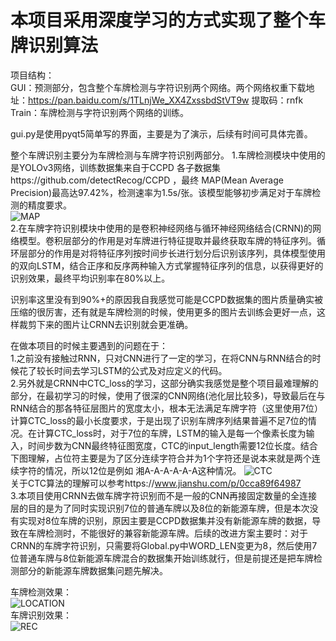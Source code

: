 # 本项目采用深度学习的方式实现了整个车牌识别算法

项目结构：  
GUI：预测部分，包含整个车牌检测与字符识别两个网络。两个网络权重下载地址：https://pan.baidu.com/s/1TLnjWe_XX4ZxssbdStVT9w  提取码：rnfk
Train：车牌检测与字符识别两个网络的训练。


gui.py是使用pyqt5简单写的界面，主要是为了演示，后续有时间可具体完善。

整个车牌识别主要分为车牌检测与车牌字符识别两部分。 
1.车牌检测模块中使用的是YOLOv3网络，训练数据集来自于CCPD 各子数据集https://github.com/detectRecog/CCPD ，最终 MAP(Mean Average Precision)最高达97.42%，检测速率为1.5s/张。该模型能够初步满足对于车牌检测的精度要求。  
![MAP](https://github.com/windkiss5/LicenseRec/blob/master/snipaste_20200612_192601.jpg)  
2.在车牌字符识别模块中使用的是卷积神经网络与循环神经网络结合(CRNN)的网络模型。卷积层部分的作用是对车牌进行特征提取并最终获取车牌的特征序列。循环层部分的作用是对将特征序列按时间步长进行划分后识别该序列，具体模型使用的双向LSTM，结合正序和反序两种输入方式掌握特征序列的信息，以获得更好的识别效果，最终平均识别率在80%以上。

识别率这里没有到90%+的原因我自我感觉可能是CCPD数据集的图片质量确实被压缩的很厉害，还有就是车牌检测的时候，使用更多的图片去训练会更好一点，这样裁剪下来的图片让CRNN去识别就会更准确。

在做本项目的时候主要遇到的问题在于：  
1.之前没有接触过RNN，只对CNN进行了一定的学习，在将CNN与RNN结合的时候花了较长时间去学习LSTM的公式及对应定义的代码。  
2.另外就是CRNN中CTC_loss的学习，这部分确实我感觉是整个项目最难理解的部分，在最初学习的时候，使用了很深的CNN网络(池化层比较多)，导致最后在与RNN结合的那各特征层图片的宽度太小，根本无法满足车牌字符（这里使用7位）计算CTC_loss的最小长度要求，于是出现了识别车牌序列结果普遍不足7位的情况。在计算CTC_loss时，对于7位的车牌，LSTM的输入是每一个像素长度为输入，时间步数为CNN最终特征图宽度，CTC的input_length需要12位长度。结合下图理解，占位符主要是为了区分连续字符合并为1个字符还是说本来就是两个连续字符的情况，所以12位是例如 湘A-A-A-A-A-A这种情况。 
![CTC](https://github.com/windkiss5/LicenseRec/blob/master/snipaste_20200612_192524.jpg)  
关于CTC算法的理解可以参考https://www.jianshu.com/p/0cca89f64987  
3.本项目使用CRNN去做车牌字符识别而不是一般的CNN再接固定数量的全连接层的目的是为了同时实现识别7位的普通车牌以及8位的新能源车牌，但是本次没有实现对8位车牌的识别，原因主要是CCPD数据集并没有新能源车牌的数据，导致在车牌检测时，不能很好的兼容新能源车牌。后续的改进方案主要时：对于CRNN的车牌字符识别，只需要将Global.py中WORD_LEN变更为8，然后使用7位普通车牌与8位新能源车牌混合的数据集开始训练就行，但是前提还是把车牌检测部分的新能源车牌数据集问题先解决。  

车牌检测效果：  
![LOCATION](https://github.com/windkiss5/LicenseRec/blob/master/snipaste_20200612_192633.jpg)  
车牌识别效果：  
![REC](https://github.com/windkiss5/LicenseRec/blob/master/snipaste_20200612_194036.jpg)  
